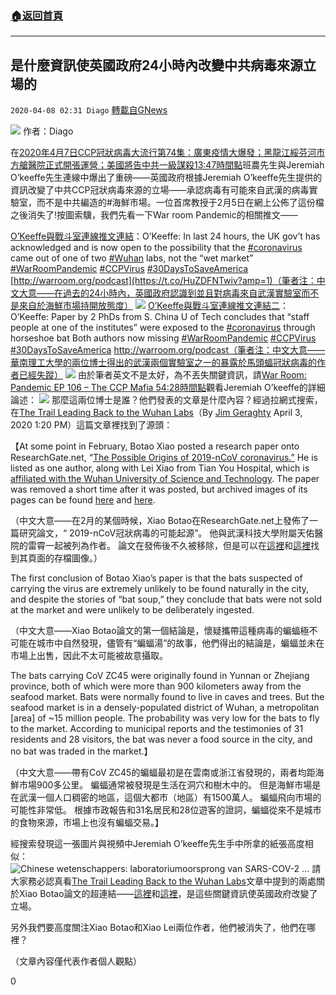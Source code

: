 ###  [:house:返回首頁](https://github.com/ourhimalayas/txt)
---

## 是什麼資訊使英國政府24小時內改變中共病毒來源立場的
`2020-04-08 02:31 Diago` [轉載自GNews](https://gnews.org/zh-hant/165776/)

![](https://s3.amazonaws.com/gnews-media-offload/wp-content/uploads/2020/04/08020023/8e55a5ea647aa20414ec5b26217960fa-4.png)
作者：Diago

在[2020年4月7日CCP冠狀病毒大流行第74集：廣東疫情大爆發；黑龍江綏芬河市方艙醫院正式開張運營；美國將告中共一級謀殺13:47時間點](https://youtu.be/4zWKdwGKKLg?t=827)班農先生與Jeremiah O’keeffe先生連線中爆出了重磅——英國政府根據Jeremiah O’keeffe先生提供的資訊改變了中共CCP冠狀病毒來源的立場——承認病毒有可能來自武漢的病毒實驗室，而不是中共編造的#海鮮市場。一位首席教授于2月5日在網上公佈了這份檔之後消失了!按圖索驥，我們先看一下War room Pandemic的相關推文——

[O’Keeffe與戰斗室連線推文連結](https://twitter.com/WarRoomPandemic/status/1247575002813267970)：O’Keeffe: In last 24 hours, the UK gov’t has acknowledged and is now open to the possibility that the [#coronavirus](https://twitter.com/hashtag/coronavirus?src=hashtag_click) came out of one of two [#Wuhan](https://twitter.com/hashtag/Wuhan?src=hashtag_click) labs, not the “wet market” [#WarRoomPandemic](https://twitter.com/hashtag/WarRoomPandemic?src=hashtag_click) [#CCPVirus](https://twitter.com/hashtag/CCPVirus?src=hashtag_click) [#30DaysToSaveAmerica](https://twitter.com/hashtag/30DaysToSaveAmerica?src=hashtag_click) [http://warroom.org/podcast](https://t.co/HuZDFNTwiv?amp=1)（筆者注：中文大意——在過去的24小時內，英國政府認識到並且對病毒來自武漢實驗室而不是來自於海鮮市場持開放態度）
![](https://s3.amazonaws.com/gnews-media-offload/wp-content/uploads/2020/04/08020150/WhatsApp-Image-2020-04-08-at-1.02.43-PM-1.jpeg)
[O’Keeffe與戰斗室連線推文連結二](https://twitter.com/WarRoomPandemic/status/1247575178260987908)：O’Keeffe: Paper by 2 PhDs from S. China U of Tech concludes that “staff people at one of the institutes” were exposed to the [#coronavirus](https://twitter.com/hashtag/coronavirus?src=hashtag_click) through horseshoe bat Both authors now missing [#WarRoomPandemic](https://twitter.com/hashtag/WarRoomPandemic?src=hashtag_click) [#CCPVirus](https://twitter.com/hashtag/CCPVirus?src=hashtag_click) [#30DaysToSaveAmerica](https://twitter.com/hashtag/30DaysToSaveAmerica?src=hashtag_click)   http://warroom.org/podcast（筆者注：中文大意——華南理工大學的兩位博士得出的武漢兩個實驗室之一的暴露於馬頭蝠冠狀病毒的作者已經失蹤）
![](https://s3.amazonaws.com/gnews-media-offload/wp-content/uploads/2020/04/08020532/WhatsApp-Image-2020-04-08-at-1.02.56-PM-1.jpeg)
由於筆者英文不是太好，為不丟失關鍵資訊，請[War Room: Pandemic EP 106 – The CCP Mafia 54:28時間點](https://youtu.be/S2_HOo7bUck?t=3268)觀看Jeremiah O’keeffe的詳細論述：
![](https://s3.amazonaws.com/gnews-media-offload/wp-content/uploads/2020/04/08020651/WhatsApp-Image-2020-04-08-at-1.03.26-PM-1.jpeg)
那麼這兩位博士是誰？他們發表的文章是什麼內容？經過拉網式搜索，在[The Trail Leading Back to the Wuhan Labs](https://www.nationalreview.com/2020/04/coronavirus-china-trail-leading-back-to-wuhan-labs/)（By [Jim Geraghty](https://www.nationalreview.com/author/jim-geraghty/) April 3, 2020 1:20 PM）這篇文章裡找到了源頭：

【At some point in February, Botao Xiao posted a research paper onto ResearchGate.net, “[The Possible Origins of 2019-nCoV coronavirus.”](https://web.archive.org/web/20200214144447/https:/www.researchgate.net/publication/339070128_The_possible_origins_of_2019-nCoV_coronavirus) He is listed as one author, along with Lei Xiao from Tian You Hospital, which is [affiliated with the Wuhan University of Science and Technology](https://www.wheto.gov.hk/filemanager/content/pdf/contact_information_public_private_hospitals_e.pdf). The paper was removed a short time after it was posted, but archived images of its pages can be found [here](https://web.archive.org/web/20200214144447/https:/www.researchgate.net/publication/339070128_The_possible_origins_of_2019-nCoV_coronavirus) and [here](https://www.zerohedge.com/health/smoking-gun-chinese-scientist-finds-killer-coronavirus-probably-originated-laboratory-wuhan).

（中文大意——在2月的某個時候，Xiao Botao在ResearchGate.net上發佈了一篇研究論文，“ 2019-nCoV冠狀病毒的可能起源”。 他與武漢科技大學附屬天佑醫院的雷霄一起被列為作者。 論文在發佈後不久被移除，但是可以在[這裡](https://web.archive.org/web/20200214144447/https:/www.researchgate.net/publication/339070128_The_possible_origins_of_2019-nCoV_coronavirus)和[這裡](https://www.zerohedge.com/health/smoking-gun-chinese-scientist-finds-killer-coronavirus-probably-originated-laboratory-wuhan)找到其頁面的存檔圖像。）

The first conclusion of Botao Xiao’s paper is that the bats suspected of carrying the virus are extremely unlikely to be found naturally in the city, and despite the stories of “bat soup,” they conclude that bats were not sold at the market and were unlikely to be deliberately ingested.

（中文大意——Xiao Botao論文的第一個結論是，懷疑攜帶這種病毒的蝙蝠極不可能在城市中自然發現，儘管有“蝙蝠湯”的故事，他們得出的結論是，蝙蝠並未在市場上出售，因此不太可能被故意攝取。

The bats carrying CoV ZC45 were originally found in Yunnan or Zhejiang province, both of which were more than 900 kilometers away from the seafood market. Bats were normally found to live in caves and trees. But the seafood market is in a densely-populated district of Wuhan, a metropolitan [area] of ~15 million people. The probability was very low for the bats to fly to the market. According to municipal reports and the testimonies of 31 residents and 28 visitors, the bat was never a food source in the city, and no bat was traded in the market.】

（中文大意——帶有CoV ZC45的蝙蝠最初是在雲南或浙江省發現的，兩者均距海鮮市場900多公里。 蝙蝠通常被發現是生活在洞穴和樹木中的。 但是海鮮市場是在武漢一個人口稠密的地區，這個大都市（地區）有1500萬人。 蝙蝠飛向市場的可能性非常低。 根據市政報告和31名居民和28位遊客的證詞，蝙蝠從來不是城市的食物來源，市場上也沒有蝙蝠交易。】

經搜索發現這一張圖片與視頻中Jeremiah O’keeffe先生手中所拿的紙張高度相似：
![Chinese wetenschappers: laboratoriumoorsprong van SARS-COV-2 ...](https://s3.amazonaws.com/gnews-media-offload/wp-content/uploads/2020/04/08020729/Botao-Xiao-1.png)
請大家務必認真看[The Trail Leading Back to the Wuhan Labs](https://www.nationalreview.com/2020/04/coronavirus-china-trail-leading-back-to-wuhan-labs/)文章中提到的兩處關於Xiao Botao論文的超連結——[這裡](https://web.archive.org/web/20200214144447/https:/www.researchgate.net/publication/339070128_The_possible_origins_of_2019-nCoV_coronavirus)和[這裡](https://www.zerohedge.com/health/smoking-gun-chinese-scientist-finds-killer-coronavirus-probably-originated-laboratory-wuhan)，是這些關鍵資訊使英國政府改變了立場。

另外我們要高度關注Xiao Botao和Xiao Lei兩位作者，他們被消失了，他們在哪裡？

（文章內容僅代表作者個人觀點）

0

